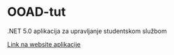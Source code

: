 # OOAD-tut
.NET 5.0 aplikacija za upravljanje studentskom službom

[Link na website aplikacije](http://ooadtutorijal2-001-site1.itempurl.com/)
